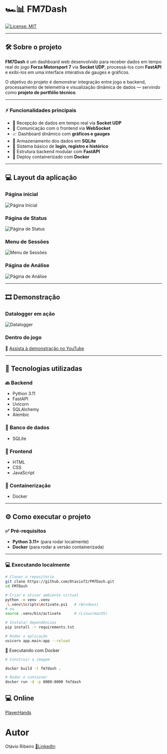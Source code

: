 # 🏎️📊 FM7Dash

[![License: MIT](https://img.shields.io/badge/License-MIT-green.svg)](https://github.com/Otavio72/Forza-Dash/blob/main/LICENSE)

---

## 🛠️ Sobre o projeto

**FM7Dash** é um dashboard web desenvolvido para receber dados em tempo real do jogo **Forza Motorsport 7** via **Socket UDP**, processá-los com **FastAPI** e exibi-los em uma interface interativa de gauges e gráficos.

O objetivo do projeto é demonstrar integração entre jogo e backend, processamento de telemetria e visualização dinâmica de dados — servindo como **projeto de portfólio técnico**.

---

### ⚡ Funcionalidades principais

- 📡 Recepção de dados em tempo real via **Socket UDP**
- 🔄 Comunicação com o frontend via **WebSocket**
- 📈 Dashboard dinâmico com **gráficos e gauges**
- 💾 Armazenamento dos dados em **SQLite**
- 🔐 Sistema básico de **login, registro e histórico**
- 🧠 Estrutura backend modular com **FastAPI**
- 🐳 Deploy containerizado com **Docker**

---

## 💻 Layout da aplicação

### Página inicial
![Página Inicial](assets/acs1.png)

### Página de Status
![Página de Status](assets/acs2.png)

### Menu de Sessões
![Menu de Sessões](assets/acs3.png)

### Página de Análise
![Página de Análise](assets/acs4.png)

---

## 🎞️ Demonstração

### Datalogger em ação
![Datalogger](assets/gif3.gif)

### Dentro do jogo
🎥 [Assista à demonstração no YouTube](https://www.youtube.com/watch?v=mdHSS1vnZvM)

---

## 🚀 Tecnologias utilizadas

### 🔙 Backend
- Python 3.11
- FastAPI
- Uvicorn
- SQLAlchemy
- Alembic

### 💾 Banco de dados
- SQLite

### 🎨 Frontend
- HTML
- CSS
- JavaScript

### 🐳 Containerização
- Docker

---

## ⚙️ Como executar o projeto

### ✅ Pré-requisitos
- **Python 3.11+** (para rodar localmente)
- **Docker** (para rodar a versão containerizada)

---

### 💻 Executando localmente

```bash
# Clonar o repositório
git clone https://github.com/Otavio72/FM7Dash.git
cd FM7Dash

# Criar e ativar ambiente virtual
python -m venv .venv
.\.venv\Scripts\Activate.ps1   # (Windows)
# ou
source .venv/bin/activate      # (Linux/macOS)

# Instalar dependências
pip install -r requirements.txt

# Rodar a aplicação
uvicorn app.main:app --reload
```

🐳 Executando com Docker

```bash
# Construir a imagem

docker build -t fm7dash .

# Rodar o container
docker run -d -p 8000:8000 fm7dash
```

## 💻 Online
[PlayerHands](https://playerhandsdemo.onrender.com)

# Autor
Otávio Ribeiro
[🔗LinkedIn](https://www.linkedin.com/in/otavio-ribeiro-57a359197)

